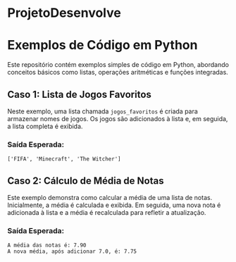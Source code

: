 # ProjetoDesenvolve

# Exemplos de Código em Python

Este repositório contém exemplos simples de código em Python, abordando conceitos básicos como listas, operações aritméticas e funções integradas.

## Caso 1: Lista de Jogos Favoritos

Neste exemplo, uma lista chamada `jogos_favoritos` é criada para armazenar nomes de jogos. Os jogos são adicionados à lista e, em seguida, a lista completa é exibida.

### Saída Esperada:
```
['FIFA', 'Minecraft', 'The Witcher']
```

## Caso 2: Cálculo de Média de Notas

Este exemplo demonstra como calcular a média de uma lista de notas. Inicialmente, a média é calculada e exibida. Em seguida, uma nova nota é adicionada à lista e a média é recalculada para refletir a atualização.

### Saída Esperada:
```
A média das notas é: 7.90
A nova média, após adicionar 7.0, é: 7.75
```
```
